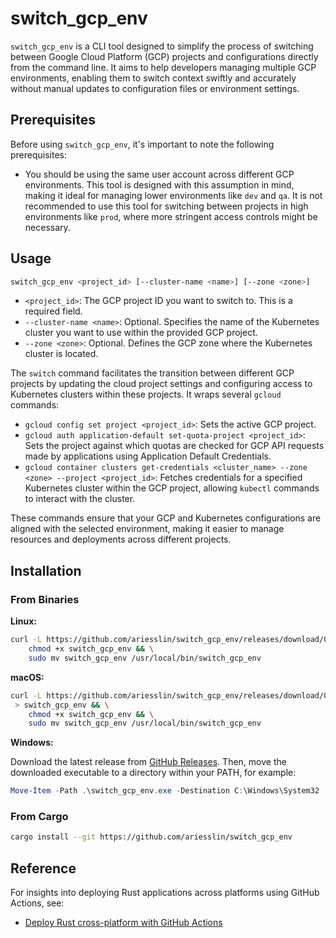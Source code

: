 # switch_gcp_env
`switch_gcp_env` is a CLI tool designed to simplify the process of switching between Google Cloud Platform (GCP) projects and configurations directly from the command line. It aims to help developers managing multiple GCP environments, enabling them to switch context swiftly and accurately without manual updates to configuration files or environment settings.

## Prerequisites
Before using `switch_gcp_env`, it's important to note the following prerequisites:
- You should be using the same user account across different GCP environments. This tool is designed with this assumption in mind, making it ideal for managing lower environments like `dev` and `qa`. It is not recommended to use this tool for switching between projects in high environments like `prod`, where more stringent access controls might be necessary.

## Usage
```bash
switch_gcp_env <project_id> [--cluster-name <name>] [--zone <zone>]
```
- `<project_id>`: The GCP project ID you want to switch to. This is a required field.
- `--cluster-name <name>`: Optional. Specifies the name of the Kubernetes cluster you want to use within the provided GCP project.
- `--zone <zone>`: Optional. Defines the GCP zone where the Kubernetes cluster is located.

The `switch` command facilitates the transition between different GCP projects by updating the cloud project settings and configuring access to Kubernetes clusters within these projects. It wraps several `gcloud` commands:

- `gcloud config set project <project_id>`: Sets the active GCP project.
- `gcloud auth application-default set-quota-project <project_id>`: Sets the project against which quotas are checked for GCP API requests made by applications using Application Default Credentials.
- `gcloud container clusters get-credentials <cluster_name> --zone <zone> --project <project_id>`: Fetches credentials for a specified Kubernetes cluster within the GCP project, allowing `kubectl` commands to interact with the cluster.

These commands ensure that your GCP and Kubernetes configurations are aligned with the selected environment, making it easier to manage resources and deployments across different projects.

## Installation

### From Binaries

**Linux:**
```bash
curl -L https://github.com/ariesslin/switch_gcp_env/releases/download/0.0.1/switch_gcp_env-0.0.1-x86_64-unknown-linux-gnu > switch_gcp_env && \
    chmod +x switch_gcp_env && \
    sudo mv switch_gcp_env /usr/local/bin/switch_gcp_env
```

**macOS:**
```bash
curl -L https://github.com/ariesslin/switch_gcp_env/releases/download/0.0.1/switch_gcp_env-0.0.1-x86_64-apple-darwin
 > switch_gcp_env && \
    chmod +x switch_gcp_env && \
    sudo mv switch_gcp_env /usr/local/bin/switch_gcp_env
```

**Windows:**

Download the latest release from [GitHub Releases](https://github.com/ariesslin/switch_gcp_env/releases). Then, move the downloaded executable to a directory within your PATH, for example:

```powershell
Move-Item -Path .\switch_gcp_env.exe -Destination C:\Windows\System32
```

### From Cargo
```bash
cargo install --git https://github.com/ariesslin/switch_gcp_env
```

## Reference
For insights into deploying Rust applications across platforms using GitHub Actions, see:
- [Deploy Rust cross-platform with GitHub Actions](https://dzfrias.dev/blog/deploy-rust-cross-platform-github-actions/)
